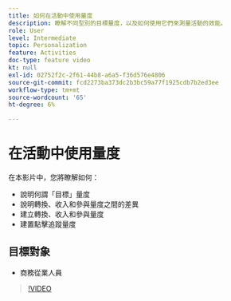 ```yaml
---
title: 如何在活動中使用量度
description: 瞭解不同型別的目標量度，以及如何使用它們來測量活動的效能。
role: User
level: Intermediate
topic: Personalization
feature: Activities
doc-type: feature video
kt: null
exl-id: 02752f2c-2f61-44b8-a6a5-f36d576e4806
source-git-commit: fcd2273ba373dc2b3bc59a77f1925cdb7b2ed3ee
workflow-type: tm+mt
source-wordcount: '65'
ht-degree: 6%

---
```


# 在活動中使用量度

在本影片中，您將瞭解如何：

* 說明何謂「目標」量度
* 說明轉換、收入和參與量度之間的差異
* 建立轉換、收入和參與量度
* 建置點擊追蹤量度

## 目標對象

* 商務從業人員

>[!VIDEO](https://video.tv.adobe.com/v/17380/?quality=12)
